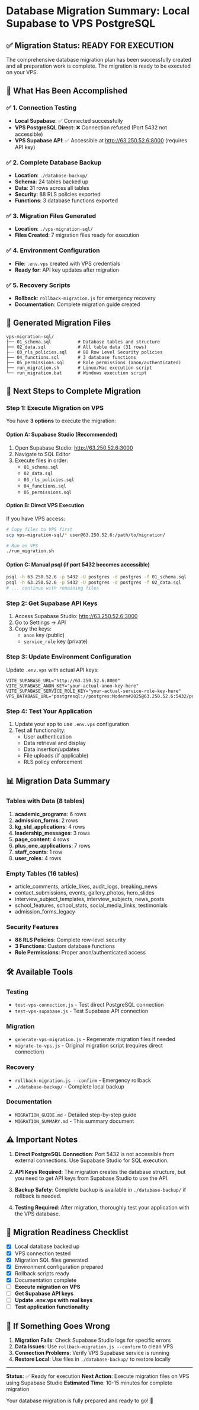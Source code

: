 # Database Migration Summary: Local Supabase to VPS PostgreSQL

## ✅ Migration Status: READY FOR EXECUTION

The comprehensive database migration plan has been successfully created and all preparation work is complete. The migration is ready to be executed on your VPS.

## 🎯 What Has Been Accomplished

### ✅ 1. Connection Testing
- **Local Supabase**: ✅ Connected successfully
- **VPS PostgreSQL Direct**: ❌ Connection refused (Port 5432 not accessible)
- **VPS Supabase API**: ✅ Accessible at http://63.250.52.6:8000 (requires API key)

### ✅ 2. Complete Database Backup
- **Location**: `./database-backup/`
- **Schema**: 24 tables backed up
- **Data**: 31 rows across all tables
- **Security**: 88 RLS policies exported
- **Functions**: 3 database functions exported

### ✅ 3. Migration Files Generated
- **Location**: `./vps-migration-sql/`
- **Files Created**: 7 migration files ready for execution

### ✅ 4. Environment Configuration
- **File**: `.env.vps` created with VPS credentials
- **Ready for**: API key updates after migration

### ✅ 5. Recovery Scripts
- **Rollback**: `rollback-migration.js` for emergency recovery
- **Documentation**: Complete migration guide created

## 📁 Generated Migration Files

```
vps-migration-sql/
├── 01_schema.sql          # Database tables and structure
├── 02_data.sql            # All table data (31 rows)
├── 03_rls_policies.sql    # 88 Row Level Security policies
├── 04_functions.sql       # 3 database functions
├── 05_permissions.sql     # Role permissions (anon/authenticated)
├── run_migration.sh       # Linux/Mac execution script
└── run_migration.bat      # Windows execution script
```

## 🚀 Next Steps to Complete Migration

### Step 1: Execute Migration on VPS

You have **3 options** to execute the migration:

#### Option A: Supabase Studio (Recommended)
1. Open Supabase Studio: http://63.250.52.6:3000
2. Navigate to SQL Editor
3. Execute files in order:
   - `01_schema.sql`
   - `02_data.sql`
   - `03_rls_policies.sql`
   - `04_functions.sql`
   - `05_permissions.sql`

#### Option B: Direct VPS Execution
If you have VPS access:
```bash
# Copy files to VPS first
scp vps-migration-sql/* user@63.250.52.6:/path/to/migration/

# Run on VPS
./run_migration.sh
```

#### Option C: Manual psql (if port 5432 becomes accessible)
```bash
psql -h 63.250.52.6 -p 5432 -U postgres -d postgres -f 01_schema.sql
psql -h 63.250.52.6 -p 5432 -U postgres -d postgres -f 02_data.sql
# ... continue with remaining files
```

### Step 2: Get Supabase API Keys
1. Access Supabase Studio: http://63.250.52.6:3000
2. Go to Settings → API
3. Copy the keys:
   - `anon` key (public)
   - `service_role` key (private)

### Step 3: Update Environment Configuration
Update `.env.vps` with actual API keys:
```env
VITE_SUPABASE_URL="http://63.250.52.6:8000"
VITE_SUPABASE_ANON_KEY="your-actual-anon-key-here"
VITE_SUPABASE_SERVICE_ROLE_KEY="your-actual-service-role-key-here"
VPS_DATABASE_URL="postgresql://postgres:Modern#2025@63.250.52.6:5432/postgres"
```

### Step 4: Test Your Application
1. Update your app to use `.env.vps` configuration
2. Test all functionality:
   - User authentication
   - Data retrieval and display
   - Data insertion/updates
   - File uploads (if applicable)
   - RLS policy enforcement

## 📊 Migration Data Summary

### Tables with Data (8 tables)
1. **academic_programs**: 6 rows
2. **admission_forms**: 2 rows
3. **kg_std_applications**: 4 rows
4. **leadership_messages**: 3 rows
5. **page_content**: 4 rows
6. **plus_one_applications**: 7 rows
7. **staff_counts**: 1 row
8. **user_roles**: 4 rows

### Empty Tables (16 tables)
- article_comments, article_likes, audit_logs, breaking_news
- contact_submissions, events, gallery_photos, hero_slides
- interview_subject_templates, interview_subjects, news_posts
- school_features, school_stats, social_media_links, testimonials
- admission_forms_legacy

### Security Features
- **88 RLS Policies**: Complete row-level security
- **3 Functions**: Custom database functions
- **Role Permissions**: Proper anon/authenticated access

## 🛠️ Available Tools

### Testing
- `test-vps-connection.js` - Test direct PostgreSQL connection
- `test-vps-supabase.js` - Test Supabase API connection

### Migration
- `generate-vps-migration.js` - Regenerate migration files if needed
- `migrate-to-vps.js` - Original migration script (requires direct connection)

### Recovery
- `rollback-migration.js --confirm` - Emergency rollback
- `./database-backup/` - Complete local backup

### Documentation
- `MIGRATION_GUIDE.md` - Detailed step-by-step guide
- `MIGRATION_SUMMARY.md` - This summary document

## ⚠️ Important Notes

1. **Direct PostgreSQL Connection**: Port 5432 is not accessible from external connections. Use Supabase Studio for SQL execution.

2. **API Keys Required**: The migration creates the database structure, but you need to get API keys from Supabase Studio to use the API.

3. **Backup Safety**: Complete backup is available in `./database-backup/` if rollback is needed.

4. **Testing Required**: After migration, thoroughly test your application with the VPS database.

## 🎉 Migration Readiness Checklist

- [x] Local database backed up
- [x] VPS connection tested
- [x] Migration SQL files generated
- [x] Environment configuration prepared
- [x] Rollback scripts ready
- [x] Documentation complete
- [ ] **Execute migration on VPS**
- [ ] **Get Supabase API keys**
- [ ] **Update .env.vps with real keys**
- [ ] **Test application functionality**

## 🚨 If Something Goes Wrong

1. **Migration Fails**: Check Supabase Studio logs for specific errors
2. **Data Issues**: Use `rollback-migration.js --confirm` to clean VPS
3. **Connection Problems**: Verify VPS Supabase service is running
4. **Restore Local**: Use files in `./database-backup/` to restore locally

---

**Status**: ✅ Ready for execution
**Next Action**: Execute migration files on VPS using Supabase Studio
**Estimated Time**: 10-15 minutes for complete migration

Your database migration is fully prepared and ready to go! 🚀